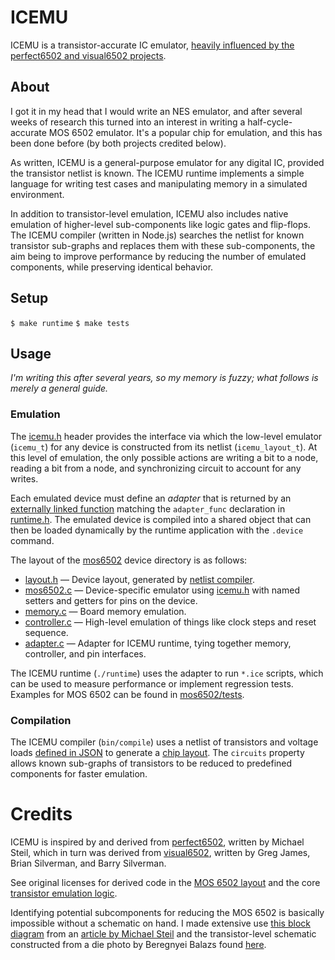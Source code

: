 # ICEMU

ICEMU is a transistor-accurate IC emulator, [heavily influenced by the perfect6502 and visual6502 projects](#credits).

## About

I got it in my head that I would write an NES emulator, and after several weeks of research this turned into an interest in writing a half-cycle-accurate MOS 6502 emulator. It's a popular chip for emulation, and this has been done before (by both projects credited below).

As written, ICEMU is a general-purpose emulator for any digital IC, provided the transistor netlist is known. The ICEMU runtime implements a simple language for writing test cases and manipulating memory in a simulated environment.

In addition to transistor-level emulation, ICEMU also includes native emulation of higher-level sub-components like logic gates and flip-flops. The ICEMU compiler (written in Node.js) searches the netlist for known transistor sub-graphs and replaces them with these sub-components, the aim being to improve performance by reducing the number of emulated components, while preserving identical behavior.

## Setup

`$ make runtime`
`$ make tests`

## Usage

_I'm writing this after several years, so my memory is fuzzy; what follows is merely a general guide._

### Emulation

The [icemu.h](/icemu.h) header provides the interface via which the low-level emulator (`icemu_t`) for any device is constructed from its netlist (`icemu_layout_t`). At this level of emulation, the only possible actions are writing a bit to a node, reading a bit from a node, and synchronizing circuit to account for any writes.

Each emulated device must define an _adapter_ that is returned by an [externally linked function](https://github.com/klibbbs/icemu/blob/0c1910aa6bcc3c7627b4cfea167de8cdcd92ffcb/mos6502/adapter.h#L6) matching the `adapter_func` declaration in [runtime.h](/runtime.h). The emulated device is compiled into a shared object that can then be loaded dynamically by the runtime application with the `.device` command.

The layout of the [mos6502](/mos6502) device directory is as follows:
- [layout.h](/layout.h) &mdash; Device layout, generated by [netlist compiler](#compilation).
- [mos6502.c](/mos6502.c) &mdash; Device-specific emulator using [icemu.h](/icemu.h) with named setters and getters for pins on the device.
- [memory.c](/memory.c) &mdash; Board memory emulation.
- [controller.c](/controller.c) &mdash; High-level emulation of things like clock steps and reset sequence.
- [adapter.c](/adapter.c) &mdash; Adapter for ICEMU runtime, tying together memory, controller, and pin interfaces.

The ICEMU runtime (`./runtime`) uses the adapter to run `*.ice` scripts, which can be used to measure performance or implement regression tests. Examples for MOS 6502 can be found in [mos6502/tests](/mos6502/tests).

### Compilation

The ICEMU compiler (`bin/compile`) uses a netlist of transistors and voltage loads [defined in JSON](/mos6502/icemu.json) to generate a [chip layout](/mos6502/layout.h). The `circuits` property allows known sub-graphs of transistors to be reduced to predefined components for faster emulation.

# Credits

ICEMU is inspired by and derived from [perfect6502](https://github.com/mist64/perfect6502), written by Michael Steil, which in turn was derived from [visual6502](https://github.com/trebonian/visual6502), written by Greg James, Brian Silverman, and Barry Silverman.

See original licenses for derived code in the [MOS 6502 layout](mos6502/layout.h) and the core [transistor emulation logic](icemu.c).

Identifying potential subcomponents for reducing the MOS 6502 is basically impossible without a schematic on hand. I made extensive use [this block diagram](https://www.weihenstephan.org/~michaste/pagetable/6502/6502.jpg) from an [article by Michael Steil](https://www.pagetable.com/?p=39) and the transistor-level schematic constructed from a die photo by Beregnyei Balazs found [here](https://www.nesdev.org/wiki/Visual6502wiki/Balazs%27_schematic_and_documents).
